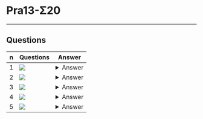 # Pra13-Σ20

---

## Questions
|n|Questions|Answer|
|-|---------|------|
|1|<img src="https://i.imgur.com/L7iTCZF.png">|<details><summary>Answer</summary><img src="https://i.imgur.com/8b4Ek4p.png"></details>|
|2|<img src="https://i.imgur.com/uSu402m.png">|<details><summary>Answer</summary><img src="https://i.imgur.com/LrEL562.png"></details>|
|3|<img src="https://i.imgur.com/jOKAxpP.png">|<details><summary>Answer</summary><img src="https://i.imgur.com/GP2oY0d.png"></details>|
|4|<img src="https://i.imgur.com/PM64OPm.png">|<details><summary>Answer</summary><img src="https://i.imgur.com/UrLpJqD.png"></details>|
|5|<img src="https://i.imgur.com/tNXhNdL.png">|<details><summary>Answer</summary><img src="https://i.imgur.com/E0hU5yj.png"></details>|
